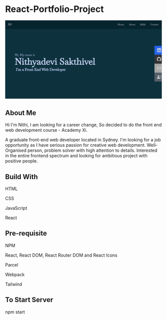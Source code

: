 # React-Portfolio-Project

<img src="src/assets/portfolio.png" alt="homepage screenshot">

## About Me

Hi I'm Nithi, I am looking for a career change, So decided to do the front end web development course - Academy Xi.

A graduate front-end web developer located in Sydney. I'm looking for a job opportunity as I have serious passion for creative web development. Well-Organised person, problem solver with high attention to details.
Interested in the entire frontend spectrum and looking for ambitious project with positive people.


## Build With		
<p>HTML</p>
<p>CSS</p>
<p>JavaScript</p>
<p>React</p>

## Pre-requisite
<p>NPM</p>
<p>React, React DOM, React Router DOM and React Icons</p>
<p>Parcel</p>
<p>Webpack</p>
<p>Tailwind</p>


## To Start Server
npm start
